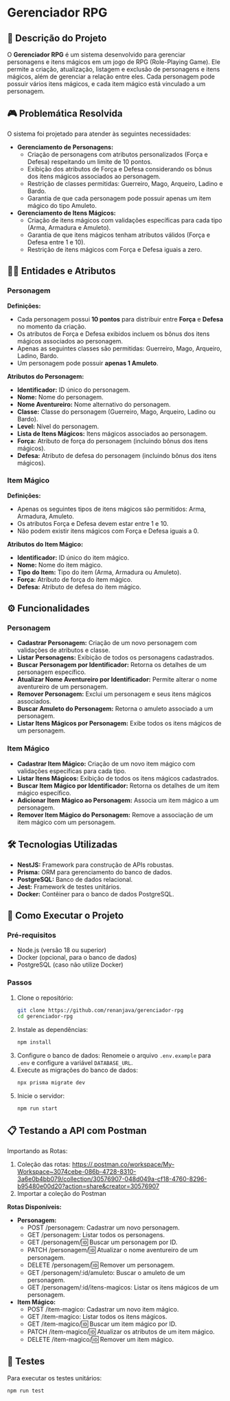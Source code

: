 # Gerenciador RPG

## 📖 Descrição do Projeto

O **Gerenciador RPG** é um sistema desenvolvido para gerenciar personagens e itens mágicos em um jogo de RPG (Role-Playing Game). Ele permite a criação, atualização, listagem e exclusão de personagens e itens mágicos, além de gerenciar a relação entre eles. Cada personagem pode possuir vários itens mágicos, e cada item mágico está vinculado a um personagem.

## 🎮 Problemática Resolvida

O sistema foi projetado para atender às seguintes necessidades:

- **Gerenciamento de Personagens:**
  - Criação de personagens com atributos personalizados (Força e Defesa) respeitando um limite de 10 pontos.
  - Exibição dos atributos de Força e Defesa considerando os bônus dos itens mágicos associados ao personagem.
  - Restrição de classes permitidas: Guerreiro, Mago, Arqueiro, Ladino e Bardo.
  - Garantia de que cada personagem pode possuir apenas um item mágico do tipo Amuleto.
- **Gerenciamento de Itens Mágicos:**
  - Criação de itens mágicos com validações específicas para cada tipo (Arma, Armadura e Amuleto).
  - Garantia de que itens mágicos tenham atributos válidos (Força e Defesa entre 1 e 10).
  - Restrição de itens mágicos com Força e Defesa iguais a zero.

## 🧝‍♂️ Entidades e Atributos

### Personagem

**Definições:**

- Cada personagem possui **10 pontos** para distribuir entre **Força** e **Defesa** no momento da criação.
- Os atributos de Força e Defesa exibidos incluem os bônus dos itens mágicos associados ao personagem.
- Apenas as seguintes classes são permitidas: Guerreiro, Mago, Arqueiro, Ladino, Bardo.
- Um personagem pode possuir **apenas 1 Amuleto**.

**Atributos do Personagem:**

- **Identificador:** ID único do personagem.
- **Nome:** Nome do personagem.
- **Nome Aventureiro:** Nome alternativo do personagem.
- **Classe:** Classe do personagem (Guerreiro, Mago, Arqueiro, Ladino ou Bardo).
- **Level:** Nível do personagem.
- **Lista de Itens Mágicos:** Itens mágicos associados ao personagem.
- **Força:** Atributo de força do personagem (incluindo bônus dos itens mágicos).
- **Defesa:** Atributo de defesa do personagem (incluindo bônus dos itens mágicos).

### Item Mágico

**Definições:**

- Apenas os seguintes tipos de itens mágicos são permitidos: Arma, Armadura, Amuleto.
- Os atributos Força e Defesa devem estar entre 1 e 10.
- Não podem existir itens mágicos com Força e Defesa iguais a 0.

**Atributos do Item Mágico:**

- **Identificador:** ID único do item mágico.
- **Nome:** Nome do item mágico.
- **Tipo do Item:** Tipo do item (Arma, Armadura ou Amuleto).
- **Força:** Atributo de força do item mágico.
- **Defesa:** Atributo de defesa do item mágico.

## ⚙️ Funcionalidades

### Personagem

- **Cadastrar Personagem:** Criação de um novo personagem com validações de atributos e classe.
- **Listar Personagens:** Exibição de todos os personagens cadastrados.
- **Buscar Personagem por Identificador:** Retorna os detalhes de um personagem específico.
- **Atualizar Nome Aventureiro por Identificador:** Permite alterar o nome aventureiro de um personagem.
- **Remover Personagem:** Exclui um personagem e seus itens mágicos associados.
- **Buscar Amuleto do Personagem:** Retorna o amuleto associado a um personagem.
- **Listar Itens Mágicos por Personagem:** Exibe todos os itens mágicos de um personagem.

### Item Mágico

- **Cadastrar Item Mágico:** Criação de um novo item mágico com validações específicas para cada tipo.
- **Listar Itens Mágicos:** Exibição de todos os itens mágicos cadastrados.
- **Buscar Item Mágico por Identificador:** Retorna os detalhes de um item mágico específico.
- **Adicionar Item Mágico ao Personagem:** Associa um item mágico a um personagem.
- **Remover Item Mágico do Personagem:** Remove a associação de um item mágico com um personagem.

## 🛠️ Tecnologias Utilizadas

- **NestJS:** Framework para construção de APIs robustas.
- **Prisma:** ORM para gerenciamento do banco de dados.
- **PostgreSQL:** Banco de dados relacional.
- **Jest:** Framework de testes unitários.
- **Docker:** Contêiner para o banco de dados PostgreSQL.

## 🚀 Como Executar o Projeto

### Pré-requisitos

- Node.js (versão 18 ou superior)
- Docker (opcional, para o banco de dados)
- PostgreSQL (caso não utilize Docker)

### Passos

1. Clone o repositório:
   ```bash
   git clone https://github.com/renanjava/gerenciador-rpg
   cd gerenciador-rpg
   ```
2. Instale as dependências:
   ```bash
   npm install
   ```
3. Configure o banco de dados:
   Renomeie o arquivo `.env.example` para `.env` e configure a variável `DATABASE_URL`.
4. Execute as migrações do banco de dados:
   ```bash
   npx prisma migrate dev
   ```
5. Inicie o servidor:
   ```bash
   npm run start
   ```

## 📋 Testando a API com Postman

Importando as Rotas:

1. Coleção das rotas: [https://.postman.co/workspace/My-Workspace~3074cebe-086b-4728-8310-3a6e0b4bb079/collection/30576907-048d049a-cf18-4760-8296-b95480e00d20?action=share&creator=30576907](URL)
2. Importar a coleção do Postman

**Rotas Disponíveis:**

- **Personagem:**
  - POST /personagem: Cadastrar um novo personagem.
  - GET /personagem: Listar todos os personagens.
  - GET /personagem/:id: Buscar um personagem por ID.
  - PATCH /personagem/:id: Atualizar o nome aventureiro de um personagem.
  - DELETE /personagem/:id: Remover um personagem.
  - GET /personagem/:id/amuleto: Buscar o amuleto de um personagem.
  - GET /personagem/:id/itens-magicos: Listar os itens mágicos de um personagem.
- **Item Mágico:**
  - POST /item-magico: Cadastrar um novo item mágico.
  - GET /item-magico: Listar todos os itens mágicos.
  - GET /item-magico/:id: Buscar um item mágico por ID.
  - PATCH /item-magico/:id: Atualizar os atributos de um item mágico.
  - DELETE /item-magico/:id: Remover um item mágico.

## 🧪 Testes

Para executar os testes unitários:

```bash
npm run test
```
